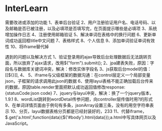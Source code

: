 # InterLearn
需要改进或添加的功能
1、表单后台验证
2、用户注册验证用户名、电话号码、以及邮箱是否已被注册，以及必填项是否填写完，在页面提示哪些是必填项
3、系统增加操作日志
4、注册使用邮箱验证
5、解决单词在表格中的换行问题
6、更新单词成功返回框title中文问题
7、表格样式
8、个人信息
9、添加单词验证单词有效性
10、将iframe替代掉

遇到的问题以及解决方式
1、验证登录用的ajax导致后台处理数据后无法跳转页面，所以放弃了ajax请求，改用$("form").submit();
2、jpa建表失败，原因：字段名与数据库关键词冲突，解决：修改实体字段名
3、js获取后台model的值：[[${}]],<script type="text/javascript" th:inline="javascript"></script>
4、<a href="javascript:verifyLogin();"></a>
5、iframe与父级框架的数据沟通：在control层定义一个局部变量json，子框架的请求调用此json的数据
6、使用layui表格不能正确加载后台传来的数据，原因table.render里面把默认成功返回值修改response:{statusCode:json code}
7、jquery与layui冲突，解决：换了一个jquery版本，1.9.1
8、wordList跳转到wordDetail传参问题，向controller层传值时用?的形式
9、在单词详情页面由于例句有多条，jsonArray设置三条，没有的用空字符串表示
10、分页，layui数据表格分页都是已经封装好的，233
11、代替iframe，$.get('a.html',function(data){$('#body').html(data)});a.html中写具体网页以及JavaScript。
